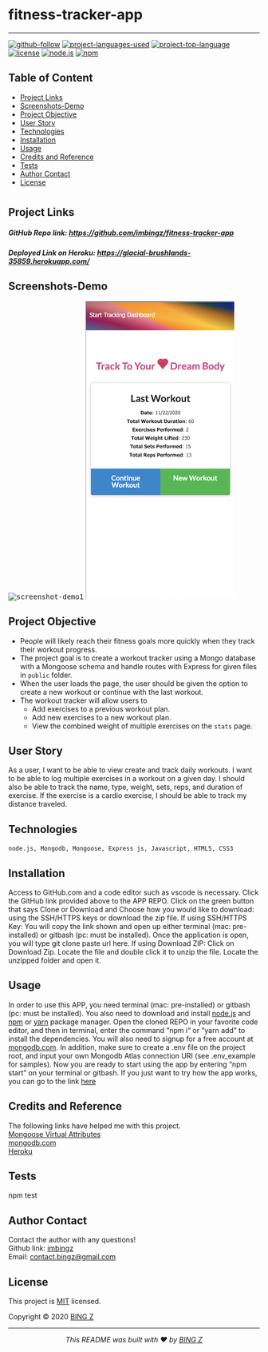 # fitness-tracker-app
<hr>

  [![github-follow](https://img.shields.io/github/followers/imbingz?label=Follow&logoColor=purple&style=social)](https://github.com/imbingz)
  [![project-languages-used](https://img.shields.io/github/languages/count/imbingz/fitness-tracker-app?color=important)](https://github.com/imbingz/fitness-tracker-app)
  [![project-top-language](https://img.shields.io/github/languages/top/imbingz/fitness-tracker-app?color=blueviolet)](https://github.com/imbingz/fitness-tracker-app)
  [![license](https://img.shields.io/badge/License-MIT-brightgreen.svg)](https://choosealicense.com/licenses/mit/)
  [![node.js](https://img.shields.io/node/v/c?color=pink)](https://nodejs.org/en/)
  [![npm](https://img.shields.io/npm/v/npm?color=blue&logo=npm)](https://www.npmjs.com/package/inquirer)

  ## Table of Content
  * [ Project Links ](#Project-Links)
  * [ Screenshots-Demo ](#Screenshots-Demo)
  * [ Project Objective ](#Project-Objective)
  * [ User Story ](#User-Story)
  * [ Technologies ](#Technologies)
  * [ Installation ](#Installation)
  * [ Usage ](#Usage)
  * [ Credits and Reference ](#Credits-and-Reference)
  * [ Tests ](#Tests)
  * [ Author Contact ](#Author-Contact)
  * [ License ](#License)
  #

  ##  Project Links
  ##### GitHub Repo link: https://github.com/imbingz/fitness-tracker-app
  ##### Deployed Link on Heroku:  https://glacial-brushlands-35859.herokuapp.com/


  ## Screenshots-Demo
  <kbd>![screenshot-demo1](./public/images/demo.gif)</kbd>
  <kbd>![screenshot-demo1](./public/images/m1.png)</kbd>
  ## Project Objective
  * People will likely reach their fitness goals more quickly when they track their workout progress. 
  * The project goal is to create a workout tracker using a Mongo database with a Mongoose schema and handle routes with Express for given files in `public` folder.
  * When the user loads the page, the user should be given the option to create a new workout or continue with the last workout.
  * The workout tracker will allow users to 
      * Add exercises to a previous workout plan.
      * Add new exercises to a new workout plan.
      * View the combined weight of multiple exercises on the `stats` page.

  ## User Story
  As a user, I want to be able to view create and track daily workouts. I want to be able to log multiple exercises in a workout on a given day. I should also be able to track the name, type, weight, sets, reps, and duration of exercise. If the exercise is a cardio exercise, I should be able to track my distance traveled.

  ## Technologies 
  ```
  node.js, Mongodb, Mongoose, Express js, Javascript, HTML5, CSS3
  ```
  
  ## Installation
  Access to GitHub.com and a code editor such as vscode is necessary. Click the GitHub link provided above to the APP REPO. Click on the green button that says Clone or Download and Choose how you would like to download: using the SSH/HTTPS keys or download the zip file. If using SSH/HTTPS Key: You will copy the link shown and open up either terminal (mac: pre-installed) or gitbash (pc: must be installed). Once the application is open, you will type git clone paste url here. If using Download ZIP: Click on Download Zip. Locate the file and double click it to unzip the file. Locate the unzipped folder and open it. 

  ## Usage 
  In order to use this APP, you need terminal (mac: pre-installed) or gitbash (pc: must be installed). You also need to download and install [node.js](https://nodejs.org/en/) and [npm](www.npmjs.com) or [yarn](https://yarnpkg.com/) package manager. Open the cloned REPO in your favorite code editor, and then in terminal, enter the command “npm i“ or “yarn add”  to install the dependencies. You will also need to signup for a free account at [mongodb.com](https://www.mongodb.com/). In addition, make sure to create a .env file on the project root, and input your own Mongodb Atlas connection URI (see .env_example for samples). Now you are ready to start using  the app by entering “npm start” on your terminal or gitbash. If you just want to try how the app works, you can go to the link [here](https://glacial-brushlands-35859.herokuapp.com/)

  
  ## Credits and Reference
  The following links have helped me with this project. <br> [Mongoose Virtual Attributes](https://mongoosejs.com/docs/2.7.x/docs/virtuals.html) <br>  [mongodb.com](https://www.mongodb.com/)<br>  [Heroku](https://heroku.com) <br>  

  ## Tests
  npm test

  ## Author Contact
  Contact the author with any questions!<br>
  Github link: [imbingz](https://github.com/imbingz)<br>
  Email: contact.bingz@gmail.com

  ## License
  This project is [MIT](https://choosealicense.com/licenses/mit/) licensed.<br />

  Copyright © 2020 [BING Z](https://imbingz.github.io/Responsive-Website-Portfolio/)

  <hr>
  <p align='center'><i>
  This README was built with ❤️ by <a href="https://imbingz.github.io/Responsive-Website-Portfolio/"> BING Z</a>
</i></p>
